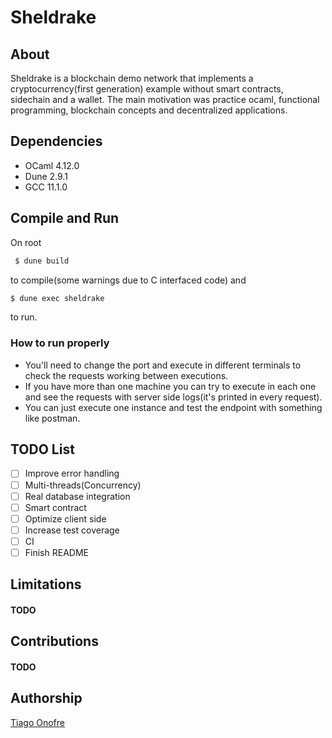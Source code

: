 # Sheldrake

## About
Sheldrake is a blockchain demo network that implements a cryptocurrency(first generation) example without smart contracts, sidechain and a wallet. The main motivation was practice ocaml, functional programming, blockchain concepts and decentralized applications.

## Dependencies
- OCaml 4.12.0
- Dune 2.9.1
- GCC 11.1.0

## Compile and Run

On root
```bash
 $ dune build
```
to compile(some warnings due to C interfaced code) and
```bash
$ dune exec sheldrake
```
to run.

### How to run properly
 - You'll need to change the port and execute in different terminals to check the requests working between executions.
 - If you have more than one machine you can try to execute in each one and see the requests with server side logs(it's printed in every request).
 - You can just execute one instance and test the endpoint with something like postman.
 
## TODO List
- [ ] Improve error handling
- [ ] Multi-threads(Concurrency)
- [ ] Real database integration
- [ ] Smart contract
- [ ] Optimize client side
- [ ] Increase test coverage
- [ ] CI
- [ ] Finish README

## Limitations
#### TODO

## Contributions
#### TODO

## Authorship
[Tiago Onofre](https://github.com/OnofreTZK)
